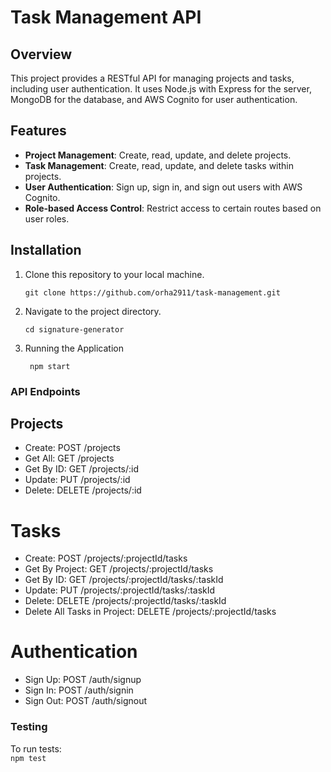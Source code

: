 # Task Management API

## Overview

This project provides a RESTful API for managing projects and tasks, including user authentication. It uses Node.js with Express for the server, MongoDB for the database, and AWS Cognito for user authentication.

## Features

- **Project Management**: Create, read, update, and delete projects.
- **Task Management**: Create, read, update, and delete tasks within projects.
- **User Authentication**: Sign up, sign in, and sign out users with AWS Cognito.
- **Role-based Access Control**: Restrict access to certain routes based on user roles.

## Installation
1. Clone this repository to your local machine.
    ```
    git clone https://github.com/orha2911/task-management.git
    ```
2. Navigate to the project directory.
    ```
    cd signature-generator
    ```
3. Running the Application
    ```
     npm start
    ```


### API Endpoints

## Projects
- Create: POST /projects
- Get All: GET /projects
- Get By ID: GET /projects/:id
- Update: PUT /projects/:id
- Delete: DELETE /projects/:id

# Tasks
- Create: POST /projects/:projectId/tasks
- Get By Project: GET /projects/:projectId/tasks
- Get By ID: GET /projects/:projectId/tasks/:taskId
- Update: PUT /projects/:projectId/tasks/:taskId
- Delete: DELETE /projects/:projectId/tasks/:taskId
- Delete All Tasks in Project: DELETE /projects/:projectId/tasks

# Authentication
- Sign Up: POST /auth/signup
- Sign In: POST /auth/signin
- Sign Out: POST /auth/signout

### Testing
To run tests:  
    ```
    npm test
    ```
